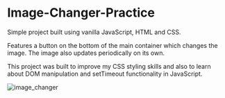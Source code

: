 # Image-Changer-Practice

Simple project built using vanilla JavaScript, HTML and CSS. 

Features a button on the bottom of the main container which changes the image. The image also updates periodically on its own.

This project was built to improve my CSS styling skills and also to learn about DOM manipulation and setTimeout functionality in JavaScript.

![image_changer](https://user-images.githubusercontent.com/96806035/211159192-cf64b2f4-4357-4541-bf7f-93b7a2968ebd.gif)

